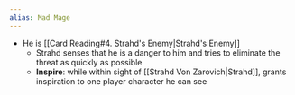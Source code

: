 ```yaml
---
alias: Mad Mage
---
```


- He is [[Card Reading#4. Strahd's Enemy|Strahd's Enemy]]
	- Strahd senses that he is a danger to him and tries to eliminate the threat as quickly as possible
	- **Inspire**: while within sight of [[Strahd Von Zarovich|Strahd]], grants inspiration to one player character he can see